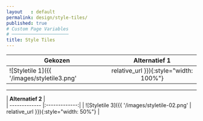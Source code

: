 ```yaml
---
layout   : default
permalink: design/style-tiles/
published: true
# Custom Page Variables
# ─────────────────────
title: Style Tiles
---
```


| **Gekozen**      |  **Alternatief 1**          |
| ------------- |:-------------:|
| ![Styletile 1]({{ '/images/styletile3.png' | relative_url }}){:style="width: 100%"}  | ![styletile 2]({{ '/images/styletile-01.png' | relative_url }}){:style="width: 100%"} 

___


| **Alternatief 2**     |  
| ------------- |:-------------:|
| ![Styletile 3]({{ '/images/styletile-02.png' | relative_url }}){:style="width: 50%"}  | 